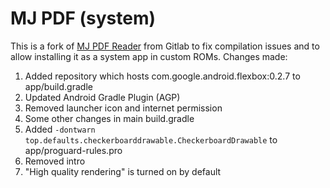 # MJ PDF (system)
This is a fork of [MJ PDF Reader](https://gitlab.com/mudlej_android/mj_pdf_reader) from Gitlab to fix compilation issues and to allow installing it as a system app in custom ROMs.
Changes made:<br>
1. Added repository which hosts com.google.android.flexbox:0.2.7 to app/build.gradle
2. Updated Android Gradle Plugin (AGP)
3. Removed launcher icon and internet permission
4. Some other changes in main build.gradle
5. Added `-dontwarn top.defaults.checkerboarddrawable.CheckerboardDrawable` to app/proguard-rules.pro
6. Removed intro
7. "High quality rendering" is turned on by default
